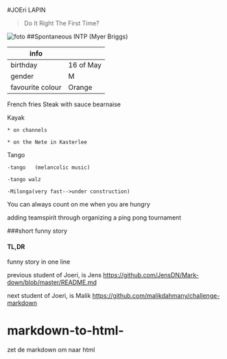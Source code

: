 #JOEri LAPIN

>Do It Right The First Time?


![foto](https://scontent-bru2-1.xx.fbcdn.net/v/t31.0-8/p720x720/30051914_10216273979344779_2329836223123618437_o.jpg?_nc_cat=111&_nc_oc=AQlt5uhuvD4eINaAf9f6uBDGoSg8C9RIPmS-_WatT9HgtxOdJZJviUMD0fjkp69e9SA&_nc_ht=scontent-bru2-1.xx&oh=81f001614a03b1d3fe97f62812a8da3a&oe=5E82FB43)
##Spontaneous INTP (Myer Briggs)

|info| |
|---|---|  
|birthday|16 of May|
|gender |M|
|favourite colour|Orange|
French fries Steak with sauce bearnaise


Kayak

    * on channels
    
    * on the Nete in Kasterlee
    
Tango

    -tango   (melancolic music)
    
    -tango walz
    
    -Milonga(very fast-->under construction)
    
You can always count on me when you are hungry

adding teamspirit through organizing a ping pong tournament

###short funny story

####   TL,DR
funny story in one line
 

 previous student of Joeri, is Jens
 https://github.com/JensDN/Mark-down/blob/master/README.md
 
 next student of Joeri, is Malik
 https://github.com/malikdahmany/challenge-markdown
 



# markdown-to-html-
zet de markdown om naar html
